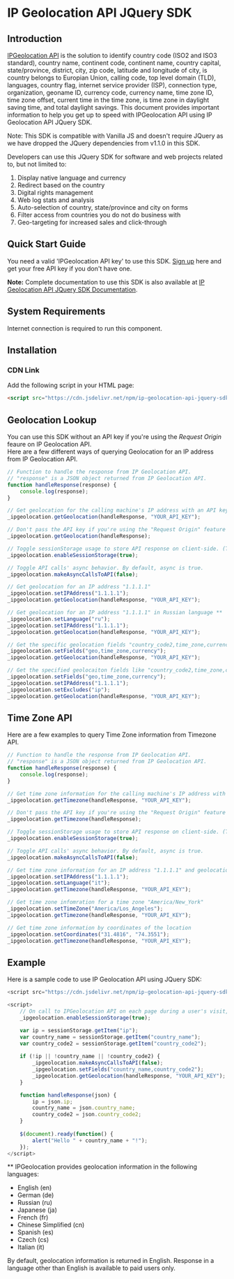 # IP Geolocation API JQuery SDK

## Introduction

[IPGeolocation API](https://ipgeolocation.io) is the solution to identify country code (ISO2 and ISO3 standard), country name, continent code, continent name, country capital, state/province, district, city, zip code, latitude and longitude of city, is country belongs to Europian Union, calling code, top level domain (TLD), languages, country flag, internet service provider (ISP), connection type, organization, geoname ID, currency code, currency name, time zone ID, time zone offset, current time in the time zone, is time zone in daylight saving time, and total daylight savings. This document provides important information to help you get up to speed with IPGeolocation API using IP Geolocation API JQuery SDK.

Note: This SDK is compatible with Vanilla JS and doesn't require JQuery as we have dropped the JQuery dependencies from v1.1.0 in this SDK.

Developers can use this JQuery SDK for software and web projects related to, but not limited to:

1. Display native language and currency
2. Redirect based on the country
3. Digital rights management
4. Web log stats and analysis
5. Auto-selection of country, state/province and city on forms
6. Filter access from countries you do not do business with
7. Geo-targeting for increased sales and click-through

## Quick Start Guide

You need a valid 'IPGeolocation API key' to use this SDK. [Sign up](https://ipgeolocation.io/signup) here and get your free API key if you don't have one.

**Note:** Complete documentation to use this SDK is also available at [IP Geolocation API JQuery SDK Documentation](https://ipgeolocation.io/documentation/ip-geolocation-api-jquery-sdk.html).

## System Requirements  

Internet connection is required to run this component.

## Installation
### CDN Link

Add the following script in your HTML page:

```html
<script src="https://cdn.jsdelivr.net/npm/ip-geolocation-api-jquery-sdk@1.1.0/ipgeolocation.min.js"></script>
```

## Geolocation Lookup

You can use this SDK without an API key if you're using the _Request Origin_ feaure on IP Geolocation API.  
Here are a few different ways of querying Geolocation for an IP address from IP Geolocation API.

```javascript
// Function to handle the response from IP Geolocation API.
// "response" is a JSON object returned from IP Geolocation API.
function handleResponse(response) {
    console.log(response);
}

// Get geolocation for the calling machine's IP address with an API key (optional, if you're using "Request Origin" feature at IP Geolocation API)
_ipgeolocation.getGeolocation(handleResponse, "YOUR_API_KEY");

// Don't pass the API key if you're using the "Request Origin" feature at IP Geolocation API
_ipgeolocation.getGeolocation(handleResponse);

// Toggle sessionStorage usage to store API response on client-side. (This is very handy as it will help users to avoid making duplicate API calls for a single visitor.)
_ipgeolocation.enableSessionStorage(true);

// Toggle API calls' async behavior. By default, async is true.
_ipgeolocation.makeAsyncCallsToAPI(false);

// Get geolocation for an IP address "1.1.1.1"
_ipgeolocation.setIPAddress("1.1.1.1");
_ipgeolocation.getGeolocation(handleResponse, "YOUR_API_KEY");

// Get geolocation for an IP address "1.1.1.1" in Russian language **
_ipgeolocation.setLanguage("ru");
_ipgeolocation.setIPAddress("1.1.1.1");
_ipgeolocation.getGeolocation(handleResponse, "YOUR_API_KEY");

// Get the specific geolocation fields "country_code2,time_zone,currency" for the calling machine's IP address
_ipgeolocation.setFields("geo,time_zone,currency");
_ipgeolocation.getGeolocation(handleResponse, "YOUR_API_KEY");

// Get the specified geolocaiton fields like "country_code2,time_zone,currency" for an IP address "1.1.1.1" and skip the "ip" field in the response
_ipgeolocation.setFields("geo,time_zone,currency");
_ipgeolocation.setIPAddress("1.1.1.1");
_ipgeolocation.setExcludes("ip");
_ipgeolocation.getGeolocation(handleResponse, "YOUR_API_KEY");
```
## Time Zone API

Here are a few examples to query Time Zone information from Timezone API.

```javascript
// Function to handle the response from IP Geolocation API.
// "response" is a JSON object returned from IP Geolocation API.
function handleResponse(response) {
    console.log(response);
}

// Get time zone information for the calling machine's IP address with an API key (optional, if you're using "Request Origin" feature at IP Geolocation API)
_ipgeolocation.getTimezone(handleResponse, "YOUR_API_KEY");

// Don't pass the API key if you're using the "Request Origin" feature at IP Geolocation API
_ipgeolocation.getTimezone(handleResponse);

// Toggle sessionStorage usage to store API response on client-side. (This is very handy as it will help users to avoid making duplicate API calls for a single visitor.)
_ipgeolocation.enableSessionStorage(true);

// Toggle API calls' async behavior. By default, async is true.
_ipgeolocation.makeAsyncCallsToAPI(false);

// Get time zone information for an IP address "1.1.1.1" and geolocation information in Italian language **
_ipgeolocation.setIPAddress("1.1.1.1");
_ipgeolocation.setLanguage("it");
_ipgeolocation.getTimezone(handleResponse, "YOUR_API_KEY");

// Get time zone infomration for a time zone "America/New_York"
_ipgeolocation.setTimeZone("America/Los_Angeles");
_ipgeolocation.getTimezone(handleResponse, "YOUR_API_KEY");

// Get time zone information by coordinates of the location
_ipgeolocation.setCoordinates("31.4816", "74.3551");
_ipgeolocation.getTimezone(handleResponse, "YOUR_API_KEY");
```

## Example

Here is a sample code to use IP Geolocation API using JQuery SDK:

```javascript
<script src="https://cdn.jsdelivr.net/npm/ip-geolocation-api-jquery-sdk@1.1.0/ipgeolocation.min.js"></script>

<script>
    // On call to IPGeolocation API on each page during a user's visit, API response will be served from sessionStorage after the first page.
    _ipgeolocation.enableSessionStorage(true);

    var ip = sessionStorage.getItem("ip");
    var country_name = sessionStorage.getItem("country_name");
    var country_code2 = sessionStorage.getItem("country_code2");
            
    if (!ip || !country_name || !country_code2) {
        _ipgeolocation.makeAsyncCallsToAPI(false);
        _ipgeolocation.setFields("country_name,country_code2");
        _ipgeolocation.getGeolocation(handleResponse, "YOUR_API_KEY");
    }

    function handleResponse(json) {
        ip = json.ip;
        country_name = json.country_name;
        country_code2 = json.country_code2;
    }
                
    $(document).ready(function() {
        alert("Hello " + country_name + "!");
    });
</script>
```

** IPGeolocation provides geolocation information in the following languages:
* English (en)
* German (de)
* Russian (ru)
* Japanese (ja)
* French (fr)
* Chinese Simplified (cn)
* Spanish (es)
* Czech (cs)
* Italian (it)

By default, geolocation information is returned in English. Response in a language other than English is available to paid users only.